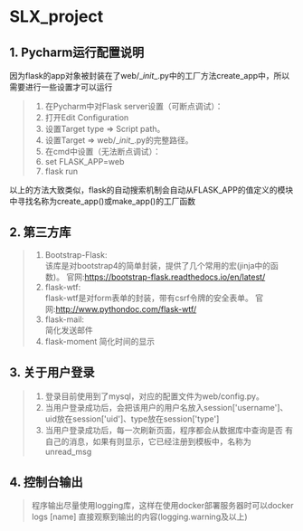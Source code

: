 # SLX_project
## 1. Pycharm运行配置说明
因为flask的app对象被封装在了web/\__init__.py中的工厂方法create_app中，所以需要进行一些设置才可以运行
>1. 在Pycharm中对Flask server设置（可断点调试）：
>   1. 打开Edit Configuration
>   2. 设置Target type => Script path。
>   3. 设置Target => web/\__init__.py的完整路径。
>2. 在cmd中设置（无法断点调试）：
>   1. set FLASK_APP=web
>   2. flask run

以上的方法大致类似，flask的自动搜索机制会自动从FLASK_APP的值定义的模块中寻找名称为create_app()或make_app()的工厂函数
## 2. 第三方库
>1. Bootstrap-Flask:<br>
>该库是对bootstrap4的简单封装，提供了几个常用的宏(jinja中的函数)。
>官网:https://bootstrap-flask.readthedocs.io/en/latest/
>2. flask-wtf:<br>
>flask-wtf是对form表单的封装，带有csrf令牌的安全表单。
>官网:http://www.pythondoc.com/flask-wtf/
>3. flask-mail:<br>
>简化发送邮件
>4. flask-moment
> 简化时间的显示
## 3. 关于用户登录
>1. 登录目前使用到了mysql，对应的配置文件为web/config.py。
>2. 当用户登录成功后，会把该用户的用户名放入session['username']、uid放在session['uid']、type放在session['type']
>3. 当用户登录成功后，每一次刷新页面，程序都会从数据库中查询是否
>有自己的消息，如果有则显示，它已经注册到模板中，名称为unread_msg
## 4. 控制台输出
>程序输出尽量使用logging库，这样在使用docker部署服务器时可以docker logs [name] 直接观察到输出的内容(logging.warning及以上)
